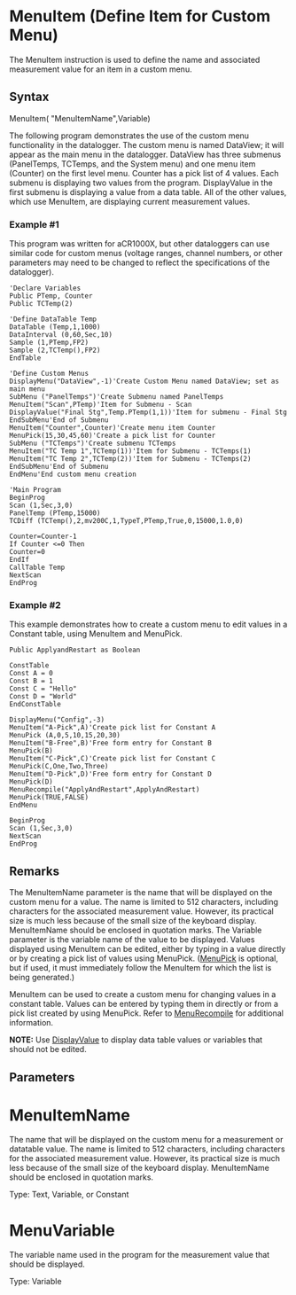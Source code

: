 # MenuItem (Define Item for Custom Menu)

The MenuItem instruction is used to define the name and associated measurement value for an item in a custom menu.

## Syntax

MenuItem( "MenuItemName",Variable)

The following program demonstrates the use of the custom menu functionality in the datalogger. The custom menu is named DataView; it will appear as the main menu in the datalogger. DataView has three submenus (PanelTemps, TCTemps, and the System menu) and one menu item (Counter) on the first level menu. Counter has a pick list of 4 values. Each submenu is displaying two values from the program. DisplayValue in the first submenu is displaying a value from a data table. All of the other values, which use MenuItem, are displaying current measurement values.

### Example #1

This program was written for aCR1000X, but other dataloggers can use similar code for custom menus (voltage ranges, channel numbers, or other parameters may need to be changed to reflect the specifications of the datalogger).

```
'Declare Variables
Public PTemp, Counter
Public TCTemp(2)

'Define DataTable Temp
DataTable (Temp,1,1000)
DataInterval (0,60,Sec,10)
Sample (1,PTemp,FP2)
Sample (2,TCTemp(),FP2)
EndTable

'Define Custom Menus
DisplayMenu("DataView",-1)'Create Custom Menu named DataView; set as main menu
SubMenu ("PanelTemps")'Create Submenu named PanelTemps
MenuItem("Scan",PTemp)'Item for Submenu - Scan
DisplayValue("Final Stg",Temp.PTemp(1,1))'Item for submenu - Final Stg
EndSubMenu'End of Submenu
MenuItem("Counter",Counter)'Create menu item Counter
MenuPick(15,30,45,60)'Create a pick list for Counter
SubMenu ("TCTemps")'Create submenu TCTemps
MenuItem("TC Temp 1",TCTemp(1))'Item for Submenu - TCTemps(1)
MenuItem("TC Temp 2",TCTemp(2))'Item for Submenu - TCTemps(2)
EndSubMenu'End of Submenu
EndMenu'End custom menu creation

'Main Program
BeginProg
Scan (1,Sec,3,0)
PanelTemp (PTemp,15000)
TCDiff (TCTemp(),2,mv200C,1,TypeT,PTemp,True,0,15000,1.0,0)

Counter=Counter-1
If Counter <=0 Then
Counter=0
EndIf
CallTable Temp
NextScan
EndProg
```

### Example #2

This example demonstrates how to create a custom menu to edit values in a Constant table, using MenuItem and MenuPick.

```
Public ApplyandRestart as Boolean

ConstTable
Const A = 0
Const B = 1
Const C = "Hello"
Const D = "World"
EndConstTable

DisplayMenu("Config",-3)
MenuItem("A-Pick",A)'Create pick list for Constant A
MenuPick (A,0,5,10,15,20,30)
MenuItem("B-Free",B)'Free form entry for Constant B
MenuPick(B)
MenuItem("C-Pick",C)'Create pick list for Constant C
MenuPick(C,One,Two,Three)
MenuItem("D-Pick",D)'Free form entry for Constant D
MenuPick(D)
MenuRecompile("ApplyAndRestart",ApplyAndRestart)
MenuPick(TRUE,FALSE)
EndMenu

BeginProg
Scan (1,Sec,3,0)
NextScan
EndProg
```

## Remarks

The MenuItemName parameter is the name that will be displayed on the custom menu for a value. The name is limited to 512 characters, including characters for the associated measurement value. However, its practical size is much less because of the small size of the keyboard display. MenuItemName should be enclosed in quotation marks. The Variable parameter is the variable name of the value to be displayed. Values displayed using MenuItem can be edited, either by typing in a value directly or by creating a pick list of values using MenuPick. ([MenuPick](menupick.md) is optional, but if used, it must immediately follow the MenuItem for which the list is being generated.)

MenuItem can be used to create a custom menu for changing values in a constant table. Values can be entered by typing them in directly or from a pick list created by using MenuPick. Refer to [MenuRecompile](menurecompile.md) for additional information.

**NOTE:** Use [DisplayValue](displayvalue.md) to display data table values or variables that should not be edited.

## Parameters

# MenuItemName

The name that will be displayed on the custom menu for a measurement or datatable value. The name is limited to 512 characters, including characters for the associated measurement value. However, its practical size is much less because of the small size of the keyboard display. MenuItemName should be enclosed in quotation marks.

Type: Text, Variable, or Constant

# MenuVariable

The variable name used in the program for the measurement value that should be displayed.

Type: Variable
